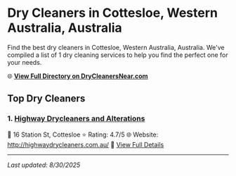 # Dry Cleaners in Cottesloe, Western Australia, Australia

Find the best dry cleaners in Cottesloe, Western Australia, Australia. We've compiled a list of 1 dry cleaning services to help you find the perfect one for your needs.

🌐 **[View Full Directory on DryCleanersNear.com](https://drycleanersnear.com/city/Australia/Western%20Australia/Cottesloe)**

## Top Dry Cleaners

### 1. [Highway Drycleaners and Alterations](https://drycleanersnear.com/dryCleaner/68ad163d1d9ee695c9252e6b/highway-drycleaners-and-alterations)
📍 16 Station St, Cottesloe
⭐ Rating: 4.7/5
🌐 Website: http://highwaydrycleaners.com.au/
🔗 [View Full Details](https://drycleanersnear.com/dryCleaner/68ad163d1d9ee695c9252e6b/highway-drycleaners-and-alterations)


---

*Last updated: 8/30/2025*
